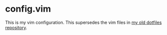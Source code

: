 # config.vim

This is my vim configuration. This supersedes the vim files in [my old dotfiles repository](https://github.com/cmrosenberg/dotfiles/).

